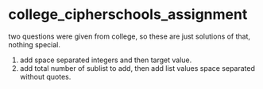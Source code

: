 # college_cipherschools_assignment
two questions were given from college, so these are just solutions of that, nothing special.
1. add space separated integers and then target value.
2. add total number of sublist to add, then add list values space separated without quotes.
